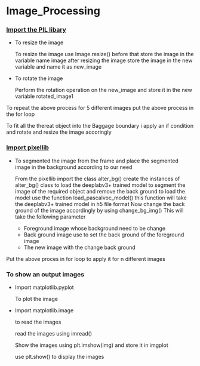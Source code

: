 # Image_Processing
<u><h3>Import the PIL libary</h3></u>
<ul>
  <li>To resize the image</li>
  <p>To resize the image use Image.resize() before that store the image in the variable name image after resizing the image store the image in the new variable and 
  name it as  new_image </p>
    
  <li>To rotate the image</li>
  <p>Perform the rotation operation on the new_image and store it in the new variable  rotated_image1</p>
  
</ul>
<p>To repeat the above process for 5 different images put the above process in the for loop</p>
<p>To fit all the thereat object into the Baggage  boundary  i apply an if condition and rotate and resize the image accoringly</p>

<u><h3>Import pixellib</h3></u>
  <ul>
  <li>To segmented the image from the frame and place the segmented image in the  background according to our need </li>
   <p>From the pixellib import the class alter_bg()
     create the instances of alter_bg() class to load the deeplabv3+ trained model to  segment the image of the required object and remove the back ground
     to load the model use the function load_pascalvoc_model() this function will take the deeplabv3+ trained model in h5 file format
     Now change the back ground of the image accordingly by using change_bg_img() This will take the following parameter</p>
    <ul>
    <li>Foreground image whose background need to be change</li>
    <li>Back ground image use to set the back ground of the foreground image</li>
    <li>The new image with the change back ground</li>
    </ul>
  </ul>
 <p>Put the above proces in for loop to apply it for n different images </p>
 <h3>To show an output images</h3>
 <ul>
 <li>Import matplotlib.pyplot</li>
  <p>To plot the image</p>
 <li>Import matplotlib.image </li>
  
  <p>to read the images</p>
  <p>read the images using imread()</p>
  <p>Show the images using plt.imshow(img) and store it in imgplot
  <p>use plt.show() to display the images </p>
  </ul>
  
  
  
  
 
    

  


